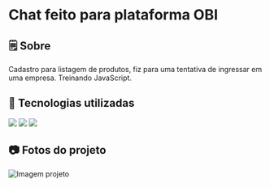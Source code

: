 <h1>Chat feito para plataforma OBI</h1>

<h2>🗒️ Sobre</h2>
<p>Cadastro para listagem de produtos, fiz para uma tentativa de ingressar em uma empresa. Treinando JavaScript.</p>

<h2>🚀 Tecnologias utilizadas</h2>
<div>
  <img src="https://img.shields.io/badge/HTML-239120?style=for-the-badge&logo=html5&logoColor=white">
  <img src="https://img.shields.io/badge/CSS-239120?&style=for-the-badge&logo=css3&logoColor=white">
  <img src="https://img.shields.io/badge/JavaScript-F7DF1E?style=for-the-badge&logo=javascript&logoColor=black">
</div>

<h2>📷 Fotos do projeto</h2>
<div>
  <img src="https://i.imgur.com/wyTwLvg.png" alt="Imagem projeto">
</div>

